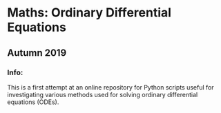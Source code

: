 # Maths: Ordinary Differential Equations
## Autumn 2019

### Info:
This is a first attempt at an online repository for Python scripts useful for investigating various methods used for solving ordinary differential equations (ODEs).
